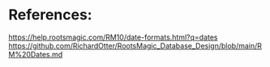 # References:

https://help.rootsmagic.com/RM10/date-formats.html?q=dates
https://github.com/RichardOtter/RootsMagic_Database_Design/blob/main/RM%20Dates.md
